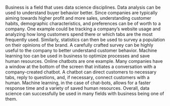 Business is a field that uses data science disciplines. Data analysis can be used to understand buyer behavior better. Since companies are typically aiming towards higher profit and more sales, understanding customer habits, demographic characteristics, and preferences can be of worth to a company. One example could be tracking a company’s website usage and analyzing how long customers spend there or which tabs are the most frequently used. Similarly, statistics can then be used to survey a population on their opinions of the brand. A carefully crafted survey can be highly useful to the company to better understand customer behavior. Machine learning too can be used in business to optimize processes and save human resources. Online chatbots are one example. Many companies have a window at the bottom of the screen that initiates a conversation with a company-created chatbot. A chatbot can direct customers to necessary tabs, reply to questions, and, if necessary, connect customers with a human. Machine learning, in the case of chat-bots, allows for a faster response time and a variety of saved human resources. Overall, data science can successfully be used in many fields with business being one of them.   
